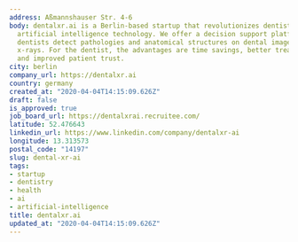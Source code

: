 ```yaml
---
address: Aßmannshauser Str. 4-6
body: dentalxr.ai is a Berlin-based startup that revolutionizes dentistry with state-of-the-art
  artificial intelligence technology. We offer a decision support platform that helps
  dentists detect pathologies and anatomical structures on dental imagery such as
  x-rays. For the dentist, the advantages are time savings, better treatment decisions,
  and improved patient trust.
city: berlin
company_url: https://dentalxr.ai
country: germany
created_at: "2020-04-04T14:15:09.626Z"
draft: false
is_approved: true
job_board_url: https://dentalxrai.recruitee.com/
latitude: 52.476643
linkedin_url: https://www.linkedin.com/company/dentalxr-ai
longitude: 13.313573
postal_code: "14197"
slug: dental-xr-ai
tags:
- startup
- dentistry
- health
- ai
- artificial-intelligence
title: dentalxr.ai
updated_at: "2020-04-04T14:15:09.626Z"
---
```

